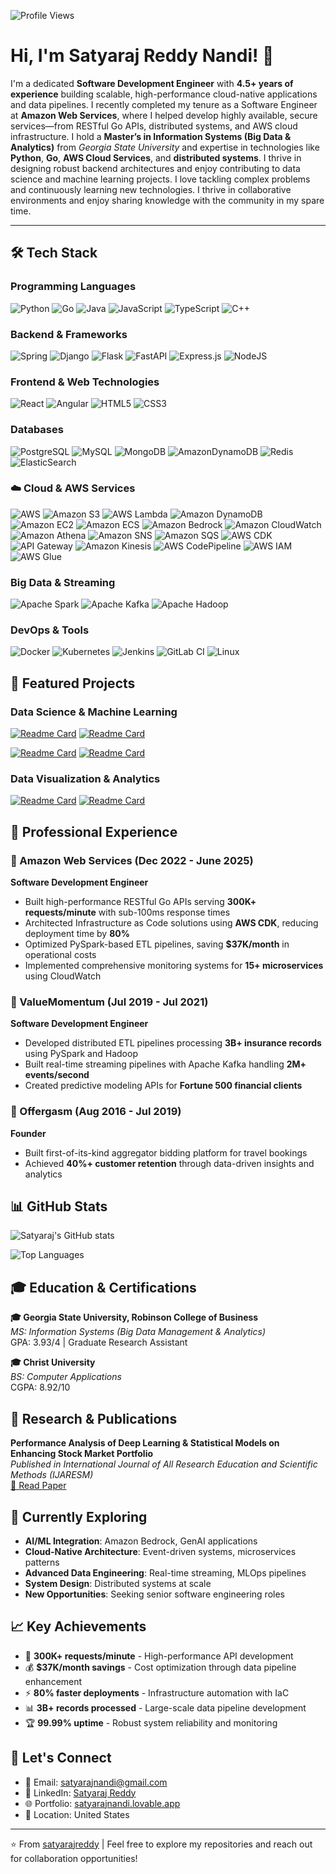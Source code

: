 ![Profile Views](https://komarev.com/ghpvc/?username=satyarajreddy&color=blue)

# Hi, I'm Satyaraj Reddy Nandi! 👋

I'm a dedicated **Software Development Engineer** with **4.5+ years of experience** building scalable, high-performance cloud-native applications and data pipelines. I recently completed my tenure as a Software Engineer at **Amazon Web Services**, where I helped develop highly available, secure services—from RESTful Go APIs, distributed systems, and AWS cloud infrastructure. I hold a **Master’s in Information Systems (Big Data & Analytics)** from *Georgia State University* and expertise in technologies like **Python**, **Go**, **AWS Cloud Services**, and **distributed systems**. I thrive in designing robust backend architectures and enjoy contributing to data science and machine learning projects. I love tackling complex problems and continuously learning new technologies. I thrive in collaborative environments and enjoy sharing knowledge with the community in my spare time. 

---

## 🛠️ Tech Stack

### Programming Languages
![Python](https://img.shields.io/badge/python-3670A0?style=for-the-badge&logo=python&logoColor=ffdd54) ![Go](https://img.shields.io/badge/go-%2300ADD8.svg?style=for-the-badge&logo=go&logoColor=white) ![Java](https://img.shields.io/badge/java-%23ED8B00.svg?style=for-the-badge&logo=openjdk&logoColor=white) ![JavaScript](https://img.shields.io/badge/javascript-%23323330.svg?style=for-the-badge&logo=javascript&logoColor=%23F7DF1E) ![TypeScript](https://img.shields.io/badge/typescript-%23007ACC.svg?style=for-the-badge&logo=typescript&logoColor=white) ![C++](https://img.shields.io/badge/c++-%2300599C.svg?style=for-the-badge&logo=c%2B%2B&logoColor=white)

### Backend & Frameworks
![Spring](https://img.shields.io/badge/spring-%236DB33F.svg?style=for-the-badge&logo=spring&logoColor=white) ![Django](https://img.shields.io/badge/django-%23092E20.svg?style=for-the-badge&logo=django&logoColor=white) ![Flask](https://img.shields.io/badge/flask-%23000.svg?style=for-the-badge&logo=flask&logoColor=white) ![FastAPI](https://img.shields.io/badge/FastAPI-005571?style=for-the-badge&logo=fastapi) ![Express.js](https://img.shields.io/badge/express.js-%23404d59.svg?style=for-the-badge&logo=express&logoColor=%2361DAFB) ![NodeJS](https://img.shields.io/badge/node.js-6DA55F?style=for-the-badge&logo=node.js&logoColor=white)

### Frontend & Web Technologies
![React](https://img.shields.io/badge/react-%2320232a.svg?style=for-the-badge&logo=react&logoColor=%2361DAFB) ![Angular](https://img.shields.io/badge/angular-%23DD0031.svg?style=for-the-badge&logo=angular&logoColor=white) ![HTML5](https://img.shields.io/badge/html5-%23E34F26.svg?style=for-the-badge&logo=html5&logoColor=white) ![CSS3](https://img.shields.io/badge/css3-%231572B6.svg?style=for-the-badge&logo=css3&logoColor=white)

### Databases
![PostgreSQL](https://img.shields.io/badge/postgres-%23316192.svg?style=for-the-badge&logo=postgresql&logoColor=white) ![MySQL](https://img.shields.io/badge/mysql-4479A1.svg?style=for-the-badge&logo=mysql&logoColor=white) ![MongoDB](https://img.shields.io/badge/MongoDB-%234ea94b.svg?style=for-the-badge&logo=mongodb&logoColor=white) ![AmazonDynamoDB](https://img.shields.io/badge/Amazon%20DynamoDB-4053D6?style=for-the-badge&logo=Amazon%20DynamoDB&logoColor=white) ![Redis](https://img.shields.io/badge/redis-%23DD0031.svg?style=for-the-badge&logo=redis&logoColor=white) ![ElasticSearch](https://img.shields.io/badge/-ElasticSearch-005571?style=for-the-badge&logo=elasticsearch)

### ☁️ Cloud & AWS Services
![AWS](https://img.shields.io/badge/AWS-232F3E?style=for-the-badge&logo=amazon-aws&logoColor=white) 
![Amazon S3](https://img.shields.io/badge/Amazon%20S3-569A31?style=for-the-badge&logo=amazons3&logoColor=white) 
![AWS Lambda](https://img.shields.io/badge/AWS%20Lambda-FF8C00?style=for-the-badge&logo=awslambda&logoColor=white) 
![Amazon DynamoDB](https://img.shields.io/badge/Amazon%20DynamoDB-4053D6?style=for-the-badge&logo=Amazon%20DynamoDB&logoColor=white) 
![Amazon EC2](https://img.shields.io/badge/Amazon%20EC2-FF9900?style=for-the-badge&logo=amazonec2&logoColor=white) 
![Amazon ECS](https://img.shields.io/badge/Amazon%20ECS-FF6600?style=for-the-badge&logo=amazonecs&logoColor=white) 
![Amazon Bedrock](https://img.shields.io/badge/Amazon%20Bedrock-8B008B?style=for-the-badge&logo=amazonaws&logoColor=white) 
![Amazon CloudWatch](https://img.shields.io/badge/Amazon%20CloudWatch-800080?style=for-the-badge&logo=amazoncloudwatch&logoColor=white) 
![Amazon Athena](https://img.shields.io/badge/Amazon%20Athena-006400?style=for-the-badge&logo=amazonaws&logoColor=white) 
![Amazon SNS](https://img.shields.io/badge/Amazon%20SNS-9932CC?style=for-the-badge&logo=amazonsns&logoColor=white) 
![Amazon SQS](https://img.shields.io/badge/Amazon%20SQS-A0522D?style=for-the-badge&logo=amazonsqs&logoColor=white) 
![AWS CDK](https://img.shields.io/badge/AWS%20CDK-4B0082?style=for-the-badge&logo=aws&logoColor=white) 
![API Gateway](https://img.shields.io/badge/API%20Gateway-008080?style=for-the-badge&logo=amazonapi&logoColor=white) 
![Amazon Kinesis](https://img.shields.io/badge/Amazon%20Kinesis-DAA520?style=for-the-badge&logo=amazonkinesis&logoColor=white) 
![AWS CodePipeline](https://img.shields.io/badge/AWS%20CodePipeline-4B612C?style=for-the-badge&logo=aws&logoColor=white)
![AWS IAM](https://img.shields.io/badge/AWS%20IAM-0052CC?style=for-the-badge&logo=amazonaws&logoColor=white)
![AWS Glue](https://img.shields.io/badge/AWS%20Glue-6C47FF?style=for-the-badge&logo=amazonaws&logoColor=white)

### Big Data & Streaming
![Apache Spark](https://img.shields.io/badge/Apache%20Spark-FDEE21?style=for-the-badge&logo=apachespark&logoColor=black) ![Apache Kafka](https://img.shields.io/badge/Apache%20Kafka-000?style=for-the-badge&logo=apachekafka) ![Apache Hadoop](https://img.shields.io/badge/Apache%20Hadoop-66CCFF?style=for-the-badge&logo=apachehadoop&logoColor=black)

### DevOps & Tools
![Docker](https://img.shields.io/badge/docker-%230db7ed.svg?style=for-the-badge&logo=docker&logoColor=white) ![Kubernetes](https://img.shields.io/badge/kubernetes-%23326ce5.svg?style=for-the-badge&logo=kubernetes&logoColor=white) ![Jenkins](https://img.shields.io/badge/jenkins-%232C5263.svg?style=for-the-badge&logo=jenkins&logoColor=white) ![GitLab CI](https://img.shields.io/badge/gitlab%20ci-%23181717.svg?style=for-the-badge&logo=gitlab&logoColor=white) ![Linux](https://img.shields.io/badge/Linux-FCC624?style=for-the-badge&logo=linux&logoColor=black)

## 🚀 Featured Projects

### Data Science & Machine Learning
[![Readme Card](https://github-readme-stats.vercel.app/api/pin/?username=satyarajreddy&repo=Performance-Analysis-of-Deep-Learning-and-Statistical-Models-on-Enhancing-Stock-Market-Portfolio)](https://github.com/satyarajreddy/Performance-Analysis-of-Deep-Learning-and-Statistical-Models-on-Enhancing-Stock-Market-Portfolio) [![Readme Card](https://github-readme-stats.vercel.app/api/pin/?username=satyarajreddy&repo=Sparkify-Churn-Prediction-using-PySpark)](https://github.com/satyarajreddy/Sparkify-Churn-Prediction-using-PySpark)

[![Readme Card](https://github-readme-stats.vercel.app/api/pin/?username=satyarajreddy&repo=NYC-Airbnb-Analysis-EDA-Price-Prediction)](https://github.com/satyarajreddy/NYC-Airbnb-Analysis-EDA-Price-Prediction) [![Readme Card](https://github-readme-stats.vercel.app/api/pin/?username=satyarajreddy&repo=Graduate-Admissions-Analysis)](https://github.com/satyarajreddy/Graduate-Admissions-Analysis)

### Data Visualization & Analytics
[![Readme Card](https://github-readme-stats.vercel.app/api/pin/?username=satyarajreddy&repo=FordGoBike-Data-Visualisation)](https://github.com/satyarajreddy/FordGoBike-Data-Visualisation) [![Readme Card](https://github-readme-stats.vercel.app/api/pin/?username=satyarajreddy&repo=Wine-Quality-Analysis)](https://github.com/satyarajreddy/Wine-Quality-Analysis)

## 💼 Professional Experience

### 🔹 Amazon Web Services (Dec 2022 - June 2025)
**Software Development Engineer**
- Built high-performance RESTful Go APIs serving **300K+ requests/minute** with sub-100ms response times
- Architected Infrastructure as Code solutions using **AWS CDK**, reducing deployment time by **80%**
- Optimized PySpark-based ETL pipelines, saving **$37K/month** in operational costs
- Implemented comprehensive monitoring systems for **15+ microservices** using CloudWatch

### 🔹 ValueMomentum (Jul 2019 - Jul 2021)  
**Software Development Engineer**
- Developed distributed ETL pipelines processing **3B+ insurance records** using PySpark and Hadoop
- Built real-time streaming pipelines with Apache Kafka handling **2M+ events/second**
- Created predictive modeling APIs for **Fortune 500 financial clients**

### 🔹 Offergasm (Aug 2016 - Jul 2019)
**Founder**
- Built first-of-its-kind aggregator bidding platform for travel bookings
- Achieved **40%+ customer retention** through data-driven insights and analytics

## 📊 GitHub Stats

![Satyaraj's GitHub stats](https://github-readme-stats.vercel.app/api?username=satyarajreddy&show_icons=true&theme=radical)

![Top Languages](https://github-readme-stats.vercel.app/api/top-langs/?username=satyarajreddy&layout=compact&theme=radical)

## 🎓 Education & Certifications

**🎓 Georgia State University, Robinson College of Business**  
*MS: Information Systems (Big Data Management & Analytics)*  
GPA: 3.93/4 | Graduate Research Assistant

**🎓 Christ University**  
*BS: Computer Applications*  
CGPA: 8.92/10

## 📝 Research & Publications

**Performance Analysis of Deep Learning & Statistical Models on Enhancing Stock Market Portfolio**  
*Published in International Journal of All Research Education and Scientific Methods (IJARESM)*  
[📄 Read Paper](http://www.ijaresm.com/uploaded_files/document_file/Satyaraj_ReddyfaSp.pdf)

## 🌱 Currently Exploring

- **AI/ML Integration**: Amazon Bedrock, GenAI applications
- **Cloud-Native Architecture**: Event-driven systems, microservices patterns  
- **Advanced Data Engineering**: Real-time streaming, MLOps pipelines
- **System Design**: Distributed systems at scale
- **New Opportunities**: Seeking senior software engineering roles

## 📈 Key Achievements

- 🚀 **300K+ requests/minute** - High-performance API development
- 💰 **$37K/month savings** - Cost optimization through data pipeline enhancement
- ⚡ **80% faster deployments** - Infrastructure automation with IaC
- 📊 **3B+ records processed** - Large-scale data pipeline development
- 🏆 **99.99% uptime** - Robust system reliability and monitoring

## 🤝 Let's Connect

- 📧 Email: [satyarajnandi@gmail.com](mailto:satyarajnandi@gmail.com)
- 💼 LinkedIn: [Satyaraj Reddy](https://www.linkedin.com/in/satyarajreddy/)
- 🌐 Portfolio: [satyarajnandi.lovable.app](https://satyarajnandi.lovable.app/)
- 📍 Location: United States

---

⭐ From [satyarajreddy](https://github.com/satyarajreddy) | Feel free to explore my repositories and reach out for collaboration opportunities!
